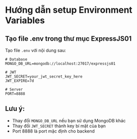 # Hướng dẫn setup Environment Variables

## Tạo file .env trong thư mục ExpressJS01

Tạo file `.env` với nội dung sau:

```env
# Database
MONGO_DB_URL=mongodb://localhost:27017/expressjs01

# JWT
JWT_SECRET=your_jwt_secret_key_here
JWT_EXPIRE=7d

# Server
PORT=8888
```

## Lưu ý:

- Thay đổi `MONGO_DB_URL` nếu bạn sử dụng MongoDB khác
- Thay đổi `JWT_SECRET` thành key bí mật của bạn
- Port 8888 là port mặc định cho backend
